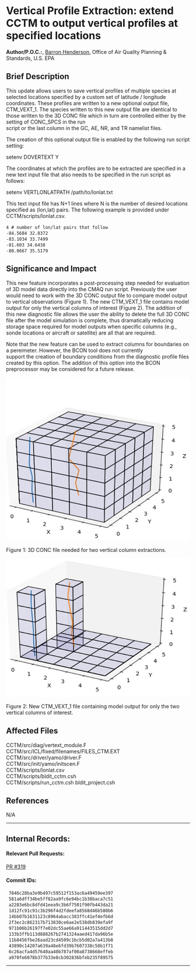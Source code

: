 # Vertical Profile Extraction: extend CCTM to output vertical profiles at specified locations

**Author/P.O.C.:**, [Barron Henderson](mailto:bhenderson.barron@epa.gov), Office of Air Quality Planning & Standards, U.S. EPA

## Brief Description

This update allows users to save vertical profiles of multiple species at selected locations specified by a custom set of latitude / longitude coordinates. These profiles are written to a new optional output file, CTM_VEXT_1. The species written to this new output file are identical to those written to the 3D CONC file which in turn are controlled either by the setting of CONC_SPCS in the run  
script or the last column in the GC, AE, NR, and TR namelist files.

The creation of this optional output file is enabled by the following run script setting:  
  
setenv DOVERTEXT Y  
 
The coordinates at which the profiles are to be extracted are specified in a new text input file that also needs to be specified in the run script as follows:  
  
 setenv VERTLONLATPATH /path/to/lonlat.txt 
  
This text input file has N+1 lines where N is the number of desired locations specified as (lon,lat) pairs. The following example is provided under CCTM/scripts/lonlat.csv.  

    4 # number of lon/lat pairs that follow
    -84.5684 32.8372
    -83.1034 33.7499
    -81.603 34.6438
    -80.0667 35.5179

## Significance and Impact

This new feature incorporates a post-processing step needed for evaluation of 3D model data directly into the CMAQ run script. Previously the user would need to work with the 3D CONC output file to compare model output to vertical observations (Figure 1). The new CTM_VEXT_1 file contains model output for only the vertical columns of interest (Figure 2). The addition of this new diagnostic file allows the user the ability to delete the full 3D CONC file after the model simulation is complete, thus dramatically reducing storage space required for model outputs when specific columns (e.g., sonde locations or aircraft or satellite) are all that are required.

Note that the new feature can be used to extract columns for boundaries on a pereimeter. However, the BCON tool does not currently  
support the creation of boundary conditions from the diagnostic profile files created by this option.  The addition of this option into the BCON preprocessor may be considered for a future release. 

![conc](conc_pic1.jpg) 

Figure 1: 3D CONC file needed for two vertical column extractions.

![vext](vext_pic2.jpg) 

Figure 2: New CTM_VEXT_1 file containing model output for only the two vertical columns of interest.



## Affected Files  

CCTM/src/diag/vertext_module.F  
CCTM/src/ICL/fixed/filenames/FILES_CTM.EXT  
CCTM/src/driver/yamo/driver.F  
CCTM/src/init/yamo/initscen.F  
CCTM/scripts/lonlat.csv  
CCTM/scripts/bldit_cctm.csh  
CCTM/scripts/run_cctm.csh
bldit_project.csh


## References

N/A  

-----
## Internal Records:
#### Relevant Pull Requests:
[PR #319](https://github.com/USEPA/CMAQ_Dev/pull/319)

#### Commit IDs:
     7846c28ba3e9b497c59512f153ac6a49459ee397  
     581a6dff34be5ff82aa9fc6e94bc1b38baca7c51  
     a2283e6bc8dfd41eea9c3b6f7501f90fb443da21  
     1d12fc91c91c3b296f4d2fdeefa8568d46b580b6  
     14bb07b1631123c8964abacc383ffc41ef4efb6d  
     2f3ec2c862317b713830ce6ae2e538db839efa9f  
     971b06b26197f7e02dc55ae66a911443515dd2d7  
     133b3ffb113d888267b2741324aaed417da96b5e  
     11b8456fbe26aad23cd4509c1bcb5d02a7a413b8  
     43890c14207a639a48e6fd39b7607338c58b1f71  
     6c26acfa4d57640aa40b787af00a8738668effeb  
     a970fe6078b377b33e8cb302836bfeb235f89575  

-----

